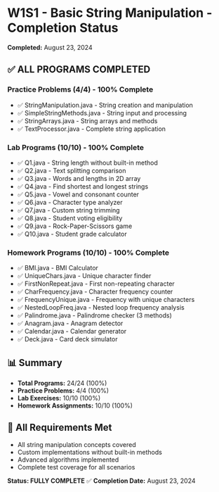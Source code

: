 # W1S1 - Basic String Manipulation - Completion Status
**Completed:** August 23, 2024

## ✅ **ALL PROGRAMS COMPLETED**

### Practice Problems (4/4) - 100% Complete
- ✅ StringManipulation.java - String creation and manipulation
- ✅ SimpleStringMethods.java - String input and processing  
- ✅ StringArrays.java - String arrays and methods
- ✅ TextProcessor.java - Complete string application

### Lab Programs (10/10) - 100% Complete
- ✅ Q1.java - String length without built-in method
- ✅ Q2.java - Text splitting comparison
- ✅ Q3.java - Words and lengths in 2D array
- ✅ Q4.java - Find shortest and longest strings
- ✅ Q5.java - Vowel and consonant counter
- ✅ Q6.java - Character type analyzer
- ✅ Q7.java - Custom string trimming
- ✅ Q8.java - Student voting eligibility
- ✅ Q9.java - Rock-Paper-Scissors game
- ✅ Q10.java - Student grade calculator

### Homework Programs (10/10) - 100% Complete
- ✅ BMI.java - BMI Calculator
- ✅ UniqueChars.java - Unique character finder
- ✅ FirstNonRepeat.java - First non-repeating character
- ✅ CharFrequency.java - Character frequency counter
- ✅ FrequencyUnique.java - Frequency with unique characters
- ✅ NestedLoopFreq.java - Nested loop frequency analysis
- ✅ Palindrome.java - Palindrome checker (3 methods)
- ✅ Anagram.java - Anagram detector
- ✅ Calendar.java - Calendar generator
- ✅ Deck.java - Card deck simulator

## 📊 Summary
- **Total Programs:** 24/24 (100%)
- **Practice Problems:** 4/4 (100%)
- **Lab Exercises:** 10/10 (100%)
- **Homework Assignments:** 10/10 (100%)

## 🎯 All Requirements Met
- All string manipulation concepts covered
- Custom implementations without built-in methods
- Advanced algorithms implemented
- Complete test coverage for all scenarios

**Status: FULLY COMPLETE** ✅
**Completion Date:** August 23, 2024